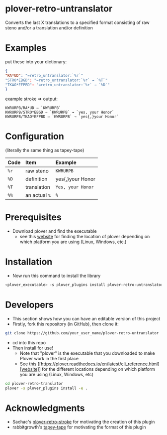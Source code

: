 # plover-retro-untranslator

Converts the last X translations to a specified format consisting of raw steno and/or a translation and/or definition


# Examples

put these into your dictionary:

```json
{
"RA*UD": "=retro_untranslator:`%r`"
"STRO*EBGD": "=retro_untranslator:`%r` → `%T`"
"TKAO*EFPBD": "=retro_untranslator:`%r` → `%D`"
}
```

example stroke ⇒ output:

```
KWRURPB/RA*UD ⇒ `KWRURPB`
KWRURPB/STRO*EBGD ⇒ `KWRURPB` → `yes, your Honor`
KWRURPB/TKAO*EFPBD ⇒ `KWRURPB` → `yes{,}your Honor`
```

# Configuration

(literally the same thing as tapey-tape)

| Code | Item          | Example           |
|:-----|:--------------|:------------------|
| `%r` | raw steno     | `KWRURPB`         |
| `%D` | definition    | yes{,}your Honor  |
| `%T` | translation   | `Yes, your Honor` |
| `%%` | an actual `%` | `%`               |



# Prerequisites

- Download plover and find the executable
	- see this [website](https://plover.readthedocs.io/en/latest/cli_reference.html) for finding the location of plover depending on which platform you are using (Linux, Windows, etc.)

# Installation

- Now run this command to install the library
``` bash
<plover_executable> -s plover_plugins install plover-retro-untranslator
```

# Developers

- This section shows how you can have an editable version of this project
- Firstly, fork this repository (in GitHub), then clone it:

``` bash
git clone https://github.com/your_user_name/plover-retro-untranslator
```

- cd into this repo
- Then install for use!
	- Note that "plover" is the executable that you downloaded to make Plover work in the first place
	- See this [[https://plover.readthedocs.io/en/latest/cli_reference.html][website]] for the different locations depending on which platform you are using (Linux, Windows, etc)

``` bash
cd plover-retro-translator
plover -s plover_plugins install -e .
```

# Acknowledgments

- Sachac's [plover-retro-stroke](https://github.com/sachac/plover_retro_stroke) for motivating the creation of this plugin
- rabbitgrowth's [tapey-tape](https://github.com/rabbitgrowth/plover-tapey-tape) for motivating the format of this plugin

